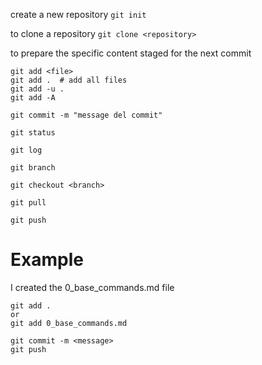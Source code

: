 create a new repository 
```git init```

to clone a repository 
```git clone <repository>```

to prepare the specific content staged for the next commit 
```
git add <file>
git add .  # add all files
git add -u .
git add -A
``` 



```git commit -m "message del commit"```

```git status```

```git log```

```git branch```

```git checkout <branch>```

```git pull```

```git push```


# Example 

I created the 0_base_commands.md file 
```
git add .
or 
git add 0_base_commands.md

git commit -m <message>
git push 
```